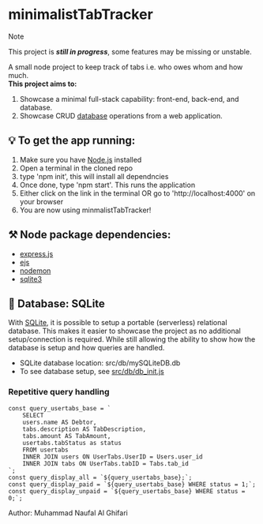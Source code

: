 # minimalistTabTracker
> [!NOTE]
> This project is ***still in progress***, some features may be missing or unstable.

A small node project to keep track of tabs i.e. who owes whom and how much.  
**This project aims to:**
1. Showcase a minimal full-stack capability: front-end, back-end, and database.
2. Showcase CRUD [database](https://github.com/NaufalGhifari/minimalistTabTracker#-database-sqlite) operations from a web application.

## 💡 To get the app running:
1. Make sure you have [Node.js](https://nodejs.org/en/) installed
2. Open a terminal in the cloned repo
3. type 'npm init', this will install all dependncies
4. Once done, type 'npm start'. This runs the application
5. Either click on the link in the terminal OR go to 'http://localhost:4000' on your browser
6. You are now using minmalistTabTracker!

## ⚒️ Node package dependencies:
- [express.js](https://expressjs.com/)
- [ejs](https://ejs.co/)
- [nodemon](https://nodemon.io/)
- [sqlite3](https://docs.python.org/3/library/sqlite3.html)

## 💽 Database: SQLite 
With [SQLite](https://www.sqlite.org/index.html), it is possible to setup a portable (serverless) relational database. This makes it easier to showcase the project as no additional setup/connection is required. While still allowing the ability to show how the database is setup and how queries are handled. 
- SQLite database location: src/db/mySQLiteDB.db
- To see database setup, see [src/db/db_init.js](src/db/db_init.js)

### Repetitive query handling
```
const query_usertabs_base = `
    SELECT
    users.name AS Debtor,
    tabs.description AS TabDescription,
    tabs.amount AS TabAmount,
    usertabs.tabStatus as status
    FROM usertabs
    INNER JOIN users ON UserTabs.UserID = Users.user_id
    INNER JOIN tabs ON UserTabs.tabID = Tabs.tab_id
`;
const query_display_all = `${query_usertabs_base};`;
const query_display_paid = `${query_usertabs_base} WHERE status = 1;`;
const query_display_unpaid = `${query_usertabs_base} WHERE status = 0;`;
```

Author: Muhammad Naufal Al Ghifari
